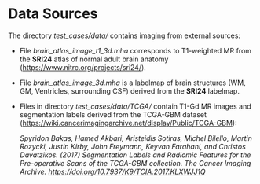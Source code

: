 # Data Sources

The directory _test_cases/data/_ contains imaging from external sources:

- File *brain_atlas_image_t1_3d.mha* corresponds to T1-weighted MR from the **SRI24** atlas of normal adult brain anatomy (https://www.nitrc.org/projects/sri24/).
- File *brain_atlas_image_3d.mha* is a labelmap of brain structures (WM, GM, Ventricles, surrounding CSF) derived from the **SRI24** labelmap.

- Files in directory _test_cases/data/TCGA/_ contain T1-Gd MR images and segmentation labels derived from the TCGA-GBM dataset (https://wiki.cancerimagingarchive.net/display/Public/TCGA-GBM):

    *Spyridon Bakas, Hamed Akbari, Aristeidis Sotiras, Michel Bilello, Martin Rozycki, Justin Kirby, John Freymann, Keyvan Farahani, and Christos Davatzikos. (2017) Segmentation Labels and Radiomic Features for the Pre-operative Scans of the TCGA-GBM collection. The Cancer Imaging Archive. https://doi.org/10.7937/K9/TCIA.2017.KLXWJJ1Q*
    
    